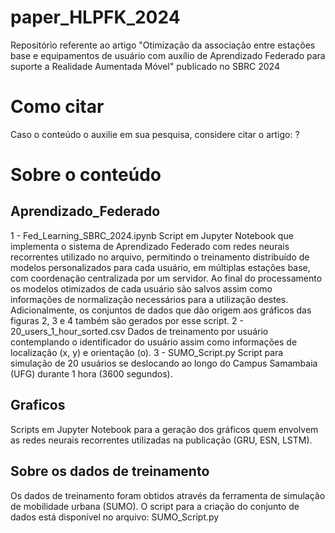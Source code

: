 # paper_HLPFK_2024
Repositório referente ao artigo "Otimização da associação entre estações base e equipamentos de usuário com auxílio de Aprendizado Federado para suporte a Realidade Aumentada Móvel" publicado no SBRC 2024

# Como citar
Caso o conteúdo o auxilie em sua pesquisa, considere citar o artigo: ?

# Sobre o conteúdo

## Aprendizado_Federado
1 - Fed_Learning_SBRC_2024.ipynb
Script em Jupyter Notebook que implementa o sistema de Aprendizado Federado com redes neurais recorrentes utilizado no arquivo, permitindo o treinamento distribuído de modelos personalizados para cada usuário, em múltiplas estações base, com coordenação centralizada por um servidor.
Ao final do processamento os modelos otimizados de cada usuário são salvos assim como informações de normalização necessários para a utilização destes.
Adicionalmente, os conjuntos de dados que dão origem aos gráficos das figuras 2, 3 e 4 também são gerados por esse script.
2 - 20_users_1_hour_sorted.csv
Dados de treinamento por usuário contemplando o identificador do usuário assim como informações de localização (x, y) e orientação (o).
3 - SUMO_Script.py
Script para simulação de 20 usuários se deslocando ao longo do Campus Samambaia (UFG) durante 1 hora (3600 segundos).

## Graficos
Scripts em Jupyter Notebook para a geração dos gráficos quem envolvem as redes neurais recorrentes utilizadas na publicação (GRU, ESN, LSTM).

## Sobre os dados de treinamento
Os dados de treinamento foram obtidos através da ferramenta de simulação de mobilidade urbana (SUMO).
O script para a criação do conjunto de dados está disponível no arquivo: SUMO_Script.py